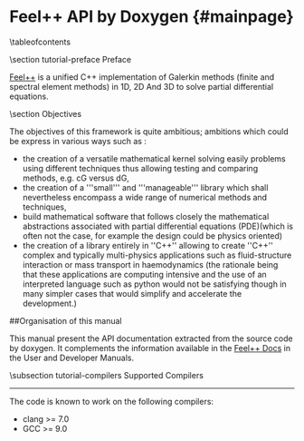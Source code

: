 Feel++ API by Doxygen {#mainpage}
=====================

\tableofcontents

\section tutorial-preface Preface

[Feel++](www.feelpp.org) is a unified C++ implementation of Galerkin methods (finite and
spectral element methods) in 1D, 2D And 3D to solve partial
differential equations.   

\section Objectives

The objectives of this framework is quite ambitious; ambitions which
could be express in various ways such as :   
- the creation of a versatile mathematical kernel solving easily
  problems using different techniques thus allowing testing and
  comparing methods, e.g. cG versus dG,   
- the creation of a '''small''' and '''manageable''' library which
  shall nevertheless encompass a wide range of numerical methods and
  techniques,   
- build mathematical software that follows closely the mathematical
 abstractions associated with partial differential equations
 (PDE)(which is often not the case, for example the design
 could be physics oriented)  
- the creation of a library entirely in ''C++'' allowing to create
 ''C++'' complex and typically multi-physics applications such as
 fluid-structure interaction or mass transport in
 haemodynamics (the rationale being that these applications
 are computing intensive and the use of an interpreted language such
 as python would not be satisfying though in many simpler cases that
 would simplify and accelerate the development.)   
 
##Organisation of this manual

This manual present the API documentation extracted from the source code by doxygen.
It complements the information available in the [Feel++ Docs](http://docs.feelpp.org) in the User and Developer Manuals.


\subsection tutorial-compilers Supported Compilers

--------------------------------------------------------------------------------
The code is known to work on the following compilers:

- clang >= 7.0
- GCC >= 9.0

